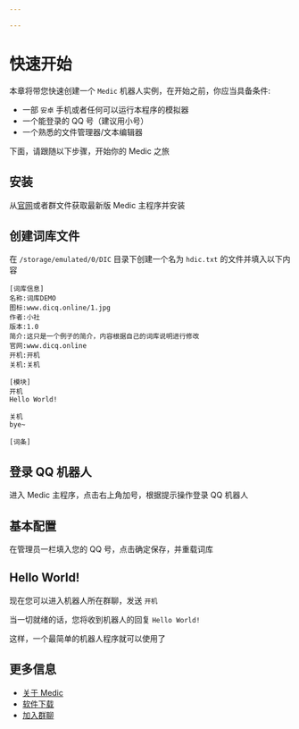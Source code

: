 ```yaml
---

---
```


# 快速开始

本章将带您快速创建一个 `Medic` 机器人实例，在开始之前，你应当具备条件:

- 一部 `安卓` 手机或者任何可以运行本程序的模拟器
- 一个能登录的 QQ 号（建议用小号）
- 一个熟悉的文件管理器/文本编辑器

下面，请跟随以下步骤，开始你的 Medic 之旅

## 安装

从[官网](http://medicxd.top/)或者群文件获取最新版 Medic 主程序并安装

## 创建词库文件

在 `/storage/emulated/0/DIC` 目录下创建一个名为 `hdic.txt` 的文件并填入以下内容

```
[词库信息]
名称:词库DEMO
图标:www.dicq.online/1.jpg
作者:小社
版本:1.0
简介:这只是一个例子的简介，内容根据自己的词库说明进行修改
官网:www.dicq.online
开机:开机
关机:关机

[模块]
开机
Hello World!

关机
bye~

[词条]

```

## 登录 QQ 机器人

进入 Medic 主程序，点击右上角加号，根据提示操作登录 QQ 机器人

## 基本配置

在管理员一栏填入您的 QQ 号，点击确定保存，并重载词库

## Hello World!

现在您可以进入机器人所在群聊，发送 `开机`

当一切就绪的话，您将收到机器人的回复 `Hello World!`

这样，一个最简单的机器人程序就可以使用了

## 更多信息

- [关于 Medic](#)
- [软件下载](http://medicxd.top/)
- [加入群聊](https://jq.qq.com/?_wv=1027&k=K5csid5C)
